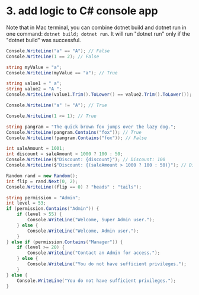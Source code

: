 # 3. add logic to C# console app
Note that in Mac terminal, you can combine dotnet build and dotnet run in one command: `dotnet build; dotnet run`. It will run "dotnet run" only if the "dotnet build" was successful. 

```cs
Console.WriteLine("a" == "A"); // False
Console.WriteLine(1 == 2); // False

string myValue = "a";
Console.WriteLine(myValue == "a"); // True

string value1 = " a";
string value2 = "A ";
Console.WriteLine(value1.Trim().ToLower() == value2.Trim().ToLower()); // True

Console.WriteLine("a" != "A"); // True

Console.WriteLine(1 <= 1); // True

string pangram = "The quick brown fox jumps over the lazy dog.";
Console.WriteLine(pangram.Contains("fox")); // True
Console.WriteLine(!pangram.Contains("fox")); // False

int saleAmount = 1001;
int discount = saleAmount > 1000 ? 100 : 50;
Console.WriteLine($"Discount: {discount}"); // Discount: 100
Console.WriteLine($"Discount: {(saleAmount > 1000 ? 100 : 50)}"); // Discount: 100

Random rand = new Random();
int flip = rand.Next(0, 2);
Console.WriteLine((flip == 0) ? "heads" : "tails");

string permission = "Admin";
int level = 53;
if (permission.Contains("Admin")) {
    if (level > 55) {
        Console.WriteLine("Welcome, Super Admin user.");
    } else {
        Console.WriteLine("Welcome, Admin user.");
    }
} else if (permission.Contains("Manager")) {
    if (level >= 20) {
        Console.WriteLine("Contact an Admin for access.");
    } else {
        Console.WriteLine("You do not have sufficient privileges.");
    }
} else {
    Console.WriteLine("You do not have sufficient privileges.");
}
```
















